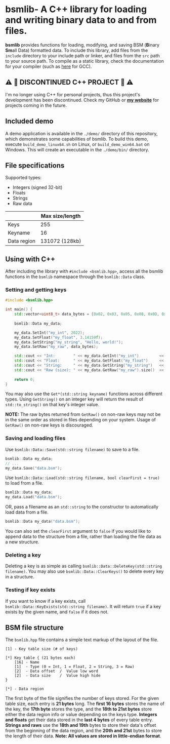 # bsmlib- A C++ library for loading and writing binary data to and from files.
**bsmlib** provides functions for loading, modifying, and saving BSM (**B**inary **Sm**all Data) formatted data.
To include this library, add files from the `include` directory to your include path or linker, and files from the `src` path to your source path.
To compile as a static library, check the documentation for your compiler (such as [here](https://gcc.gnu.org/onlinedocs/gcc/Link-Options.html) for GCC).

## :warning: :rotating_light: DISCONTINUED C++ PROJECT :rotating_light: :warning:
I'm no longer using C++ for personal projects, thus this project's development has been discontinued.
Check my GitHub or [**my website**](https://colleen05.me/) for projects coming in the future.

## Included demo
A demo application is available in the `./demo/` directory of this repository, which demonstrates some capabilities of bsmlib. To build this demo, execute `build_demo_linux64.sh` on Linux, or `build_demo_win64.bat` on Windows. This will create an executable in the `./demo/bin/` directory.
## File specifications
Supported types:
 - Integers (signed 32-bit)
 - Floats
 - Strings
 - Raw data

|  |Max size/length|
|--|--|
|Keys|255|
|Keyname|16
|Data region|131072 (128kb)
## Using with C++
After including the library with `#include <bsmlib.hpp>`, access all the bsmlib functions in the `bsmlib` namespace through the `bsmlib::Data` class.
### Setting and getting keys
```c++
#include <bsmlib.hpp>

int main() {
	std::vector<uint8_t> data_bytes = {0x02, 0x03, 0x05, 0x08, 0x0D, 0x15, 0x22, 0x37};
	
	bsmlib::Data my_data;

	my_data.SetInt("my_int", 2022);
	my_data.SetFloat("my_float", 3.14159f);
	my_data.SetString("my_string", "Hello, world!");
	my_data.SetRaw("my_raw", data_bytes);

	std::cout << "Int:        " << my_data.GetInt("my_int")         << std::endl;
	std::cout << "Float:      " << my_data.GetFloat("my_float")     << std::endl;
	std::cout << "String:     " << my_data.GetString("my_string")   << std::endl;
	std::cout << "Raw (size): " << my_data.GetRaw("my_raw").size()  << std::endl;
	
	return 0;
}
```
You may also use the `Get*(std::string keyname)` functions across different types. Using `GetString()` on an integer key will return the result of `std::to_string()` on that key's integer value.

**NOTE:** The raw bytes returned from `GetRaw()` on non-raw keys may not be in the same order as stored in files depending on your system. Usage of `GetRaw()` on non-raw keys is discouraged.
### Saving and loading files
Use `bsmlib::Data::Save(std::string filename)` to save to a file.
```c++
bsmlib::Data my_data;
// ...
my_data.Save("data.bsm");
```
Use `bsmlib::Data::Load(std::string filename, bool clearFirst = true)` to load from a file.
```c++
bsmlib::Data my_data;
my_data.Load("data.bsm");
```
OR, pass a filename as an `std::string` to the constructor to automatically load data from a file.
```c++
bsmlib::Data my_data("data.bsm");
```
You can also set the `clearFirst` argument to `false` if you would like to append data to the structure from a file, rather than loading the file data as a new structure.
### Deleting a key
Deleting a key is as simple as calling `bsmlib::Data::DeleteKey(std::string filename)`.
You may also use `bsmlib::Data::ClearKeys()` to delete every key in a structure.
### Testing if key exists
If you want to know if a key exists, call `bsmlib::Data::KeyExists(std::string filename)`. It will return `true` if a key exists by the given name, and `false` if it does not.
## BSM file structure
The `bsmlib.hpp` file contains a simple text markup of the layout of the file.
```
[1] - Key table size (# of keys)

[*] Key table { (21 bytes each)
    [16] - Name
    [1]  - Type (0 = Int, 1 = Float, 2 = String, 3 = Raw)
    [2]  - Data offset  /  Value low word
    [2]  - Data size    /  Value high hide
}

[*] - Data region
```
The first byte of the file signifies the number of keys stored.
For the given table size, each entry is **21 bytes** long. The **first 16 bytes** stores the name of the key, the **17th byte** stores the type, and the **18th to 21st bytes** store either the data region info or value depending on the keys type. **Integers and floats** get their data stored in the **last 4 bytes** of every table entry. **Strings and raws** use the **18th and 19th** bytes to store their data's offset from the beginning of the data region, and the **20th and 21st** bytes to store the length of their data.
**Note: All values are stored in little-endian format**.
